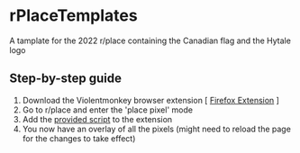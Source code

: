 # rPlaceTemplates
A tamplate for the 2022 r/place containing the Canadian flag and the Hytale logo

## Step-by-step guide
1. Download the Violentmonkey browser extension [ [Firefox Extension](https://addons.mozilla.org/de/firefox/addon/violentmonkey/?utm_source=addons.mozilla.org&utm_medium=referral&utm_content=search) ]
2. Go to r/place and enter the 'place pixel' mode
3. Add the [provided script](https://github.com/doej1367/rPlaceTemplates/blob/main/ViolentmonkeyScript) to the extension
4. You now have an overlay of all the pixels (might need to reload the page for the changes to take effect)
